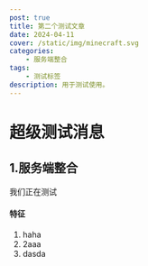 ```yaml
---
post: true
title: 第二个测试文章
date: 2024-04-11
cover: /static/img/minecraft.svg
categories:
    - 服务端整合
tags:
    - 测试标签
description: 用于测试使用。
---
```


# 超级测试消息

## 1.服务端整合

我们正在测试

#### 特征

1. haha
2. 2aaa
3. dasda

